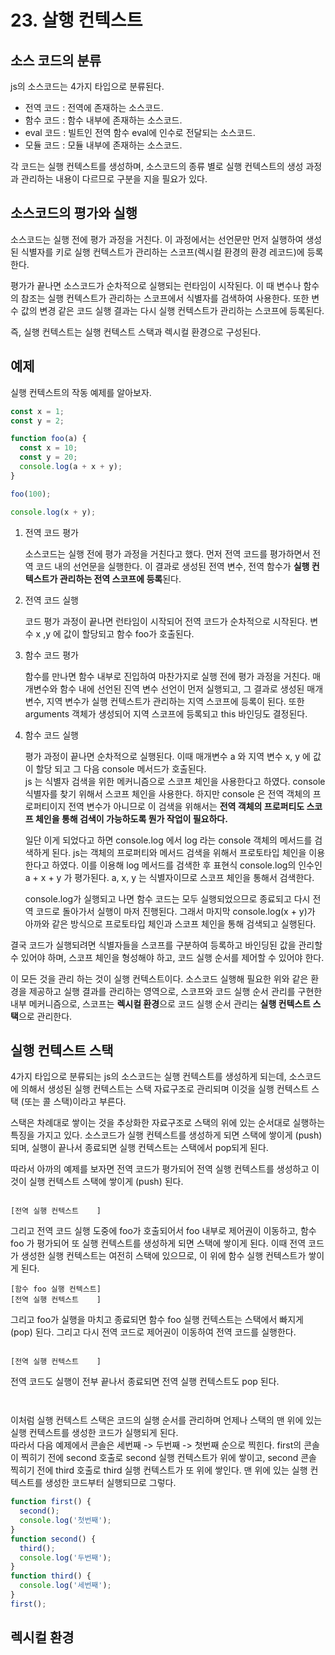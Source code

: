 # 23. 살행 컨텍스트

## 소스 코드의 분류

js의 소스코드는 4가지 타입으로 분류된다.

- 전역 코드 : 전역에 존재하는 소스코드.
- 함수 코드 : 함수 내부에 존재하는 소스코드.
- eval 코드 : 빌트인 전역 함수 eval에 인수로 전달되는 소스코드.
- 모듈 코드 : 모듈 내부에 존재하는 소스코드.

각 코드는 실행 컨텍스트를 생성하며, 소스코드의 종류 별로 실행 컨텍스트의 생성 과정과 관리하는 내용이 다르므로 구분을 지을 필요가 있다.

## 소스코드의 평가와 실행

소스코드는 실행 전에 평가 과정을 거친다. 이 과정에서는 선언문만 먼저 실행하여 생성된 식별자를 키로 실행 컨텍스트가 관리하는 스코프(렉시컬 환경의 환경 레코드)에 등록한다.

평가가 끝나면 소스코드가 순차적으로 실행되는 런타임이 시작된다. 이 때 변수나 함수의 참조는 실행 컨텍스트가 관리하는 스코프에서 식별자를 검색하여 사용한다. 또한 변수 값의 변경 같은 코드 실행 결과는 다시 실행 컨텍스트가 관리하는 스코프에 등록된다.

즉, 실행 컨텍스트는 실행 컨텍스트 스택과 렉시컬 환경으로 구성된다.

## 예제

실행 컨텍스트의 작동 예제를 알아보자.

```js
const x = 1;
const y = 2;

function foo(a) {
  const x = 10;
  const y = 20;
  console.log(a + x + y);
}

foo(100);

console.log(x + y);
```

1. 전역 코드 평가

   소스코드는 실행 전에 평가 과정을 거친다고 했다. 먼저 전역 코드를 평가하면서 전역 코드 내의 선언문을 실행한다. 이 결과로 생성된 전역 변수, 전역 함수가 **실행 컨텍스트가 관리하는 전역 스코프에 등록**된다.

2. 전역 코드 실행

   코드 평가 과정이 끝나면 런타임이 시작되어 전역 코드가 순차적으로 시작된다. 변수 x ,y 에 값이 할당되고 함수 foo가 호출된다.

3. 함수 코드 평가

   함수를 만나면 함수 내부로 진입하여 마찬가지로 실행 전에 평가 과정을 거친다. 매개변수와 함수 내에 선언된 진역 변수 선언이 먼저 실행되고, 그 결과로 생성된 매개변수, 지역 변수가 실행 컨텍스트가 관리하는 지역 스코프에 등록이 된다. 또한 arguments 객체가 생성되어 지역 스코프에 등록되고 this 바인딩도 결정된다.

4. 함수 코드 실행

   평가 과정이 끝나면 순차적으로 실행된다. 이때 매개변수 a 와 지역 변수 x, y 에 값이 할당 되고 그 다음 console 메서드가 호출된다.  
   js 는 식별자 검색을 위한 메커니즘으로 스코프 체인을 사용한다고 하였다. console 식별자를 찾기 위해서 스코프 체인을 사용한다. 하지만 console 은 전역 객체의 프로퍼티이지 전역 변수가 아니므로 이 검색을 위해서는 **전역 객체의 프로퍼티도 스코프 체인을 통해 검색이 가능하도록 뭔가 작업이 필요하다.**

   일단 이게 되었다고 하면 console.log 에서 log 라는 console 객체의 메서드를 검색하게 된다. js는 객체의 프로퍼티와 메서드 검색을 위해서 프로토타입 체인을 이용한다고 하였다. 이를 이용해 log 메서드를 검색한 후 표현식 console.log의 인수인 a + x + y 가 평가된다. a, x, y 는 식별자이므로 스코프 체인을 통해서 검색한다.

   console.log가 실행되고 나면 함수 코드는 모두 실행되었으므로 종료되고 다시 전역 코드로 돌아가서 실행이 마저 진행된다. 그래서 마지막 console.log(x + y)가 아까와 같은 방식으로 프로토타입 체인과 스코프 체인을 통해 검색되고 실행된다.

결국 코드가 실행되려면 식별자들을 스코프를 구분하여 등록하고 바인딩된 값을 관리할 수 있어야 하며, 스코프 체인을 형성해야 하고, 코드 실행 순서를 제어할 수 있어야 한다.

이 모든 것을 관리 하는 것이 실행 컨텍스트이다. 소스코드 실행해 필요한 위와 같은 환경을 제공하고 실행 결과를 관리하는 영역으로, 스코프와 코드 실행 순서 관리를 구현한 내부 메커니즘으로, 스코프는 **렉시컬 환경**으로 코드 실행 순서 관리는 **실행 컨텍스트 스택**으로 관리한다.

## 실행 컨텍스트 스택

4가지 타입으로 분류되는 js의 소스코드는 실행 컨텍스트를 생성하게 되는데, 소스코드에 의해서 생성된 실행 컨텍스트는 스택 자료구조로 관리되며 이것을 실행 컨텍스트 스택 (또는 콜 스택)이라고 부른다.

스택은 차례대로 쌓이는 것을 추상화한 자료구조로 스택의 위에 있는 순서대로 실행하는 특징을 가지고 있다. 소스코드가 실행 컨텍스트를 생성하게 되면 스택에 쌓이게 (push) 되며, 실행이 끝나서 종료되면 실행 컨텍스트는 스택에서 pop되게 된다.

따라서 아까의 예제를 보자면 전역 코드가 평가되어 전역 실행 컨텍스트를 생성하고 이것이 실행 컨텍스트 스택에 쌓이게 (push) 된다.

```

[전역 실행 컨텍스트    ]
```

그리고 전역 코드 실행 도중에 foo가 호출되어서 foo 내부로 제어권이 이동하고, 함수 foo 가 평가되어 또 실행 컨텍스트를 생성하게 되면 스택에 쌓이게 된다. 이때 전역 코드가 생성한 실행 컨텍스트는 여전히 스택에 있으므로, 이 위에 함수 실행 컨텍스트가 쌓이게 된다.

```
[함수 foo 실행 컨텍스트]
[전역 실행 컨텍스트    ]
```

그리고 foo가 실행을 마치고 종료되면 함수 foo 실행 컨텍스트는 스택에서 빠지게 (pop) 된다. 그리고 다시 전역 코드로 제어권이 이동하여 전역 코드를 실행한다.

```

[전역 실행 컨텍스트    ]
```

전역 코드도 실행이 전부 끝나서 종료되면 전역 실행 컨텍스트도 pop 된다.

```


```

이처럼 실행 컨텍스트 스택은 코드의 실행 순서를 관리하며 언제나 스택의 맨 위에 있는 실행 컨텍스트를 생성한 코드가 실행되게 된다.  
따라서 다음 예제에서 콘솔은 세번째 -> 두번째 -> 첫번째 순으로 찍힌다. first의 콘솔이 찍히기 전에 second 호출로 second 실행 컨텍스트가 위에 쌓이고, second 콘솔 찍히기 전에 third 호출로 third 실행 컨텍스트가 또 위에 쌓인다. 맨 위에 있는 실행 컨텍스트를 생성한 코드부터 실행되므로 그렇다.

```js
function first() {
  second();
  console.log('첫번째');
}
function second() {
  third();
  console.log('두번째');
}
function third() {
  console.log('세번째');
}
first();
```

## 렉시컬 환경
